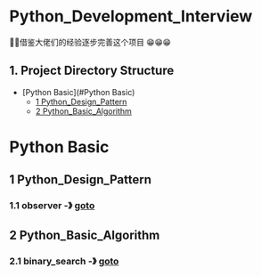 # Python_Development_Interview

:gift_heart::gift_heart:借鉴大佬们的经验逐步完善这个项目 :grin::grin::grin:

## 1. Project Directory Structure

* [Python Basic](#Python Basic)
    * [1 Python_Design_Pattern](#1-Python_Design_Pattern)
    * [2 Python_Basic_Algorithm](#2-Python_Basic_Algorithm)
# Python Basic

## 1 Python_Design_Pattern

### 1.1 observer -》 [goto](https://github.com/hanqiulun/Python_Development_Interview/blob/master/Python_Design_Pattern/observer.py)

## 2 Python_Basic_Algorithm

### 2.1 binary_search -》 [goto](https://github.com/hanqiulun/Python_Development_Interview/blob/master/Python_Basic_Algorithm/binary_search.py)
